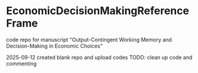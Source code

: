 # EconomicDecisionMakingReferenceFrame
code repo for manuscript "Output-Contingent Working Memory and Decision-Making in Economic Choices"

2025-09-12 created blank repo and upload codes
TODO: clean up code and commenting
